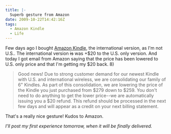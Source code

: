 ```yaml
---
title: |-
  Superb gesture from Amazon
date: 2009-10-22T14:42:16Z
tags:
  - Amazon Kindle
  - Life
---
```

Few days ago I bought [Amazon Kindle][1], the international version, as I'm not U.S.. The international version <del>is</del> was +$20 to the U.S. only version. And today I got email from Amazon saying that the price has been lowered to U.S. only price and that I'm getting my $20 back. 8)

> Good news! Due to strong customer demand for our newest Kindle with U.S. and international wireless, we are consolidating our family of 6" Kindles. As part of this consolidation, we are lowering the price of the Kindle you just purchased from $279 down to $259. You don't need to do anything to get the lower price--we are automatically issuing you a $20 refund. This refund should be processed in the next few days and will appear as a credit on your next billing statement.

That's a really nice gesture! Kudos to Amazon.

_I'll post my first experience tomorrow, when it will be finally delivered._

[1]: http://www.amazon.com/dp/B0015T963C